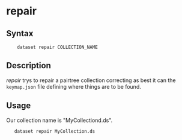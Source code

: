 repair
======

Syntax
------

```shell
    dataset repair COLLECTION_NAME
```

Description
-----------

_repair_ trys to repair a pairtree collection correcting as best it can 
the `keymap.json` file defining where things are to be found.

Usage
-----

Our collection name is "MyCollectiond.ds".

```shell
   dataset repair MyCollection.ds
```


